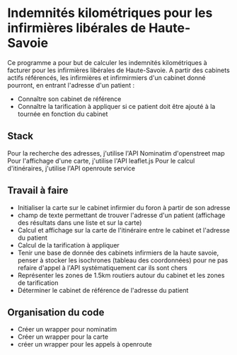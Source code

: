 # Indemnités kilométriques pour les infirmières libérales de Haute-Savoie

Ce programme a pour but de calculer les indemnités kilométriques à facturer pour les infirmières libérales de Haute-Savoie.
A partir des cabinets actifs référencés, les infirmières et infirmirmiers d'un cabinet donné pourront, en entrant l'adresse d'un patient :
- Connaître son cabinet de référence
- Connaître la tarification à appliquer si ce patient doit être ajouté à la tournée en fonction du cabinet

## Stack

Pour la recherche des adresses, j'utilise l'API Nominatim d'openstreet map
Pour l'affichage d'une carte, j'utilise l'API leaflet.js
Pour le calcul d'itinéraires, j'utilise l'API openroute service

## Travail à faire

- Initialiser la carte sur le cabinet infirmier du foron à partir de son adresse
- champ de texte permettant de trouver l'adresse d'un patient (affichage des résultats dans une liste et sur la carte)
- Calcul et affichage sur la carte de l'itinéraire entre le cabinet et l'adresse du patient
- Calcul de la tarification à appliquer
- Tenir une base de donnée des cabinets infirmiers de la haute savoie, penser à stocker les isochrones (tableau des coordonnées) pour ne pas refaire d'appel à l'API systématiquement car ils sont chers
- Représenter les zones de 1.5km routiers autour du cabinet et les zones de tarification
- Déterminer le cabinet de référence de l'adresse du patient

## Organisation du code

- Créer un wrapper pour nominatim
- Créer un wrapper pour la carte
- créer un wrapper pour les appels à openroute